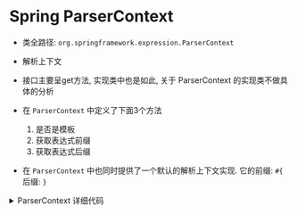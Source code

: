 # Spring ParserContext
- 类全路径: `org.springframework.expression.ParserContext`
- 解析上下文
- 接口主要呈get方法, 实现类中也是如此, 关于 ParserContext 的实现类不做具体的分析
  

- 在 `ParserContext` 中定义了下面3个方法
    1. 是否是模板 
    2. 获取表达式前缀
    3. 获取表达式后缀
    

- 在 `ParserContext` 中也同时提供了一个默认的解析上下文实现. 它的前缀: `#{` 后缀: `}`


<details>
<summary>ParserContext 详细代码</summary>

```java
public interface ParserContext {

	/**
	 *
	 * 是否是模板
	 */
	boolean isTemplate();

	/**
	 *
	 * 获取表达式前缀
	 */
	String getExpressionPrefix();

	/**
	 * 获取表达式后缀
	 */
	String getExpressionSuffix();


	/**
	 * 解析上下文模板类
	 */
	ParserContext TEMPLATE_EXPRESSION = new ParserContext() {

		@Override
		public boolean isTemplate() {
			return true;
		}

		@Override
		public String getExpressionPrefix() {
			return "#{";
		}

		@Override
		public String getExpressionSuffix() {
			return "}";
		}
	};

}
```

</details>
